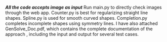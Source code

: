 ***All the code accepts image as input***
Run main.py to directly check images through the web app.
Counter.py is best for regularizing straight line shapes.
Spline.py is used for smooth curved shapes.
Completion.py completes incomplete shapes using symmetry lines.
I have also attached GenSolve_Doc.pdf, which contains the complete documentation of the approach , including the input and output for several test cases.
